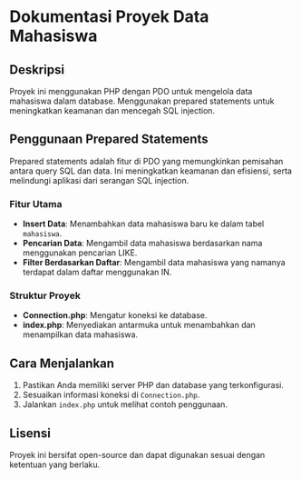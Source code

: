 # Dokumentasi Proyek Data Mahasiswa

## Deskripsi
Proyek ini menggunakan PHP dengan PDO untuk mengelola data mahasiswa dalam database. Menggunakan prepared statements untuk meningkatkan keamanan dan mencegah SQL injection.

## Penggunaan Prepared Statements
Prepared statements adalah fitur di PDO yang memungkinkan pemisahan antara query SQL dan data. Ini meningkatkan keamanan dan efisiensi, serta melindungi aplikasi dari serangan SQL injection.

### Fitur Utama
- **Insert Data**: Menambahkan data mahasiswa baru ke dalam tabel `mahasiswa`.
- **Pencarian Data**: Mengambil data mahasiswa berdasarkan nama menggunakan pencarian LIKE.
- **Filter Berdasarkan Daftar**: Mengambil data mahasiswa yang namanya terdapat dalam daftar menggunakan IN.

### Struktur Proyek
- **Connection.php**: Mengatur koneksi ke database.
- **index.php**: Menyediakan antarmuka untuk menambahkan dan menampilkan data mahasiswa.

## Cara Menjalankan
1. Pastikan Anda memiliki server PHP dan database yang terkonfigurasi.
2. Sesuaikan informasi koneksi di `Connection.php`.
3. Jalankan `index.php` untuk melihat contoh penggunaan.

## Lisensi
Proyek ini bersifat open-source dan dapat digunakan sesuai dengan ketentuan yang berlaku.
